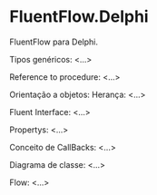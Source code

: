 # FluentFlow.Delphi
FluentFlow para Delphi.

Tipos genéricos:
<...>

Reference to procedure:
<...>

Orientação a objetos:
  Herança:
  <...>
  
  Fluent Interface:
  <...>

Propertys:
<...>

Conceito de CallBacks:
<...>

Diagrama de classe:
<...>

Flow:
<...>
